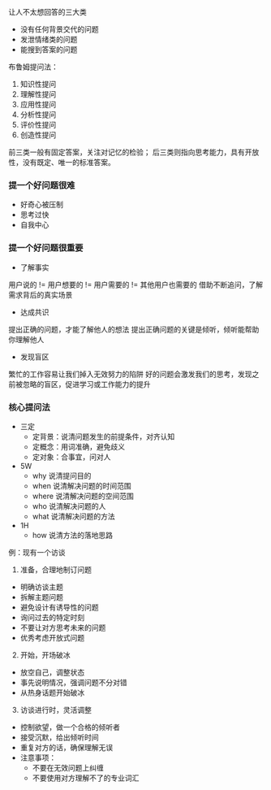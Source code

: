 让人不太想回答的三大类

- 没有任何背景交代的问题
- 发泄情绪类的问题
- 能搜到答案的问题

布鲁姆提问法：
1. 知识性提问
2. 理解性提问
3. 应用性提问
4. 分析性提问
5. 评价性提问
6. 创造性提问

前三类一般有固定答案，关注对记忆的检验；
后三类则指向思考能力，具有开放性，没有既定、唯一的标准答案。

### 提一个好问题很难

- 好奇心被压制
- 思考过快
- 自我中心

### 提一个好问题很重要

- 了解事实

用户说的 != 用户想要的 != 用户需要的 != 其他用户也需要的
借助不断追问，了解需求背后的真实场景

- 达成共识

提出正确的问题，才能了解他人的想法
提出正确问题的关键是倾听，倾听能帮助你理解他人

- 发现盲区

繁忙的工作容易让我们掉入无效努力的陷阱
好的问题会激发我们的思考，发现之前被忽略的盲区，促进学习或工作能力的提升

### 核心提问法

- 三定
  - 定背景：说清问题发生的前提条件，对齐认知
  - 定概念：用词准确，避免歧义
  - 定对象：合事宜，问对人
- 5W
  - why 说清提问目的
  - when 说清解决问题的时间范围
  - where 说清解决问题的空间范围
  - who 说清解决问题的人
  - what 说清解决问题的方法
- 1H
  - how 说清方法的落地思路

例：现有一个访谈

1. 准备，合理地制订问题

- 明确访谈主题
- 拆解主题问题
- 避免设计有诱导性的问题
- 询问过去的特定时刻
- 不要让对方思考未来的问题
- 优秀考虑开放式问题

2. 开始，开场破冰

- 放空自己，调整状态
- 事先说明情况，强调问题不分对错
- 从热身话题开始破冰

3. 访谈进行时，灵活调整

- 控制欲望，做一个合格的倾听者
- 接受沉默，给出倾听时间
- 重复对方的话，确保理解无误
- 注意事项：
  - 不要在无效问题上纠缠
  - 不要使用对方理解不了的专业词汇
